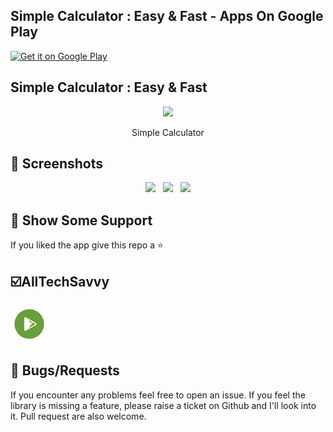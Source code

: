 
## Simple Calculator : Easy & Fast - Apps On Google Play


 <a href='https://play.google.com/store/apps/details?id=com.alltechsavvy.calculator'><img alt='Get it on Google Play' src='https://play.google.com/intl/en_us/badges/images/generic/en_badge_web_generic.png' height=90px/></a>


## Simple Calculator : Easy & Fast #

<p align="center">
  <img src="https://raw.githubusercontent.com/sagarshende23/Simple_calculator_flutter/master/1.png" width="200" hspace="4">
</p>
                                                      <p align="center"> Simple Calculator </p>


## 📱 Screenshots #

<p align="center">
  <img src="https://raw.githubusercontent.com/sagarshende23/Simple_calculator_flutter/master/2.png" width="250" hspace="4">
  <img src="https://raw.githubusercontent.com/sagarshende23/Simple_calculator_flutter/master/3.jpg" width="250" hspace="4">
  <img src="https://raw.githubusercontent.com/sagarshende23/Simple_calculator_flutter/master/4.jpg" width="250" hspace="4">
</p>

## 🤝 Show Some Support #
If you liked the app give this repo a ⭐️ 

## ☑️AllTechSavvy

<a href="https://play.google.com/store/apps/dev?id=7943055463828021229"><img src="https://github.com/aritraroy/social-icons/blob/master/play-store-icon.png?raw=true" width="60"></a> 

## 🐛 Bugs/Requests #
If you encounter any problems feel free to open an issue. If you feel the library is missing a feature, please raise a ticket on Github and I'll look into it. Pull request are also welcome.
